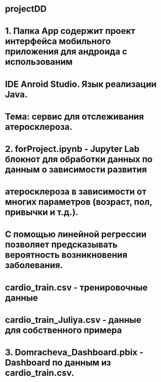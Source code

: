 # projectDD
# 1. Папка App содержит проект интерфейса мобильного приложения для андроида с использованим 
# IDE Anroid Studio. Язык реализации Java.
# Тема: сервис для отслеживания атеросклероза.

# 2. forProject.ipynb - Jupyter Lab блокнот для обработки данных по данным о зависимости развития
# атеросклероза в зависимости от многих параметров (возраст, пол, привычки и т.д.).
# С помощью линейной регрессии позволяет предсказывать вероятность возникновения заболевания.
# cardio_train.csv - тренировочные данные
# cardio_train_Juliya.csv - данные для собственного примера

# 3. Domracheva_Dashboard.pbix - Dashboard по данным из cardio_train.csv.
